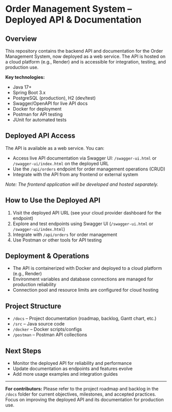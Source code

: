 # Order Management System – Deployed API & Documentation

## Overview

This repository contains the backend API and documentation for the Order Management System, now deployed as a web service. The API is hosted on a cloud platform (e.g., Render) and is accessible for integration, testing, and production use.

**Key technologies:**
- Java 17+
- Spring Boot 3.x
- PostgreSQL (production), H2 (dev/test)
- Swagger/OpenAPI for live API docs
- Docker for deployment
- Postman for API testing
- JUnit for automated tests

## Deployed API Access

The API is available as a web service. You can:
- Access live API documentation via Swagger UI: `/swagger-ui.html` or `/swagger-ui/index.html` on the deployed URL
- Use the `/api/orders` endpoint for order management operations (CRUD)
- Integrate with the API from any frontend or external system

*Note: The frontend application will be developed and hosted separately.*

## How to Use the Deployed API

1. Visit the deployed API URL (see your cloud provider dashboard for the endpoint)
2. Explore and test endpoints using Swagger UI (`/swagger-ui.html` or `/swagger-ui/index.html`)
3. Integrate with `/api/orders` for order management
4. Use Postman or other tools for API testing

## Deployment & Operations

- The API is containerized with Docker and deployed to a cloud platform (e.g., Render)
- Environment variables and database connections are managed for production reliability
- Connection pool and resource limits are configured for cloud hosting

## Project Structure

- `/docs` – Project documentation (roadmap, backlog, Gantt chart, etc.)
- `/src` – Java source code
- `/docker` – Docker scripts/configs
- `/postman` – Postman API collections

## Next Steps

- Monitor the deployed API for reliability and performance
- Update documentation as endpoints and features evolve
- Add more usage examples and integration guides

---

**For contributors:** Please refer to the project roadmap and backlog in the `/docs` folder for current objectives, milestones, and accepted practices. Focus on improving the deployed API and its documentation for production use.
